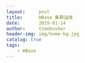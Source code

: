 ```yaml
---
layout:     post
title:      HBase 集群运维
date:       2019-01-14
author:     timebusker
header-img: img/home-bg.jpg
catalog: true
tags:
    - HBase
---
```


